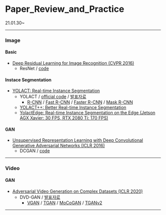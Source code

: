 # Paper_Review_and_Practice
21.01.30~
* * *
### Image
#### Basic
- [Deep Residual Learning for Image Recognition (CVPR 2016)](https://arxiv.org/abs/1512.03385)
  + ResNet / [code](https://github.com/kwonminki/Paper_Review_and_Practice/blob/master/Code/ResNet/ResNet.ipynb)

#### Instace Segmentation
- [YOLACT: Real-time Instance Segmentation](https://arxiv.org/abs/1904.02689)
  + YOLACT / [official code](https://github.com/dbolya/yolact) / [발표자료](https://github.com/yj-uh/vi-lab/issues/9)
    * [R-CNN](https://arxiv.org/abs/1311.2524) / [Fast R-CNN](https://arxiv.org/abs/1504.08083) / [Faster R-CNN](https://arxiv.org/abs/1506.01497) / [Mask R-CNN](https://arxiv.org/abs/1703.06870)
  + [YOLACT++: Better Real-time Instance Segmentation](https://arxiv.org/abs/1912.06218)
  + [YolactEdge: Real-time Instance Segmentation on the Edge (Jetson AGX Xavier: 30 FPS, RTX 2080 Ti: 170 FPS)](https://arxiv.org/abs/1912.06218)
  
#### GAN
- [Unsupervised Representation Learning with Deep Convolutional Generative Adversarial Networks (ICLR 2016)](https://arxiv.org/abs/1511.06434)
  + DCGAN / [code](https://github.com/kwonminki/Paper_Review_and_Practice/blob/master/Code/DCGAN/DCGAN_Test.ipynb)

* * *
### Video
#### GAN
- [Adversarial Video Generation on Complex Datasets (ICLR 2020)](https://arxiv.org/abs/1907.06571)
  + DVD-GAN / [발표자료](https://github.com/yj-uh/vi-lab/issues/11)
    * [VGAN](https://arxiv.org/abs/1609.02612) / [TGAN](https://arxiv.org/abs/1611.06624) / [MoCoGAN](https://arxiv.org/abs/1707.04993) / [TGANv2](https://arxiv.org/abs/1811.09245)
* * *
